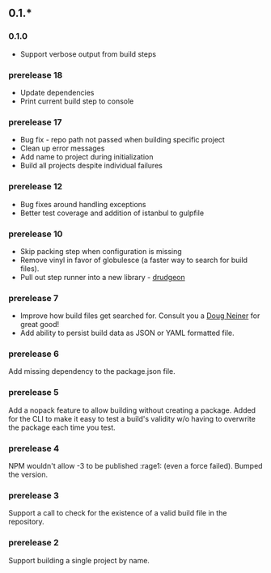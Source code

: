 ## 0.1.*

### 0.1.0
 * Support verbose output from build steps

### prerelease 18
 * Update dependencies
 * Print current build step to console

### prerelease 17
 * Bug fix - repo path not passed when building specific project
 * Clean up error messages
 * Add name to project during initialization
 * Build all projects despite individual failures

### prerelease 12
 * Bug fixes around handling exceptions
 * Better test coverage and addition of istanbul to gulpfile

### prerelease 10
 * Skip packing step when configuration is missing
 * Remove vinyl in favor of globulesce (a faster way to search for build files).
 * Pull out step runner into a new library - [drudgeon](https://github.com/LeanKit-Labs/drudgeon)

### prerelease 7
 * Improve how build files get searched for. Consult you a [Doug Neiner](https://github.com/dcneiner) for great good!
 * Add ability to persist build data as JSON or YAML formatted file.

### prerelease 6
Add missing dependency to the package.json file.

### prerelease 5
Add a nopack feature to allow building without creating a package. Added for the CLI to make it easy to test a build's validity w/o having to overwrite the package each time you test.

### prerelease 4
NPM wouldn't allow -3 to be published :rage1: (even a force failed). Bumped the version.

### prerelease 3
Support a call to check for the existence of a valid build file in the repository.

### prerelease 2
Support building a single project by name.
